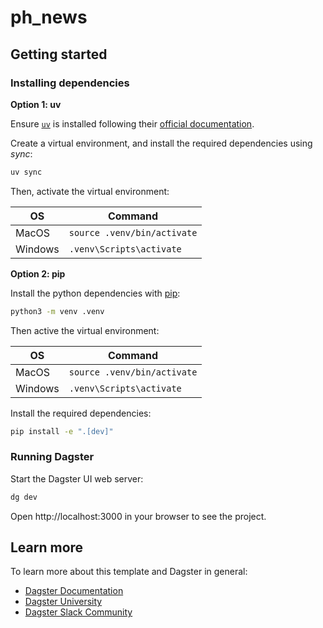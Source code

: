 # ph_news

## Getting started

### Installing dependencies

**Option 1: uv**

Ensure [`uv`](https://docs.astral.sh/uv/) is installed following their [official documentation](https://docs.astral.sh/uv/getting-started/installation/).

Create a virtual environment, and install the required dependencies using _sync_:

```bash
uv sync
```

Then, activate the virtual environment:

| OS | Command |
| --- | --- |
| MacOS | ```source .venv/bin/activate``` |
| Windows | ```.venv\Scripts\activate``` |

**Option 2: pip**

Install the python dependencies with [pip](https://pypi.org/project/pip/):

```bash
python3 -m venv .venv
```

Then active the virtual environment:

| OS | Command |
| --- | --- |
| MacOS | ```source .venv/bin/activate``` |
| Windows | ```.venv\Scripts\activate``` |

Install the required dependencies:

```bash
pip install -e ".[dev]"
```

### Running Dagster

Start the Dagster UI web server:

```bash
dg dev
```

Open http://localhost:3000 in your browser to see the project.

## Learn more

To learn more about this template and Dagster in general:

- [Dagster Documentation](https://docs.dagster.io/)
- [Dagster University](https://courses.dagster.io/)
- [Dagster Slack Community](https://dagster.io/slack)
